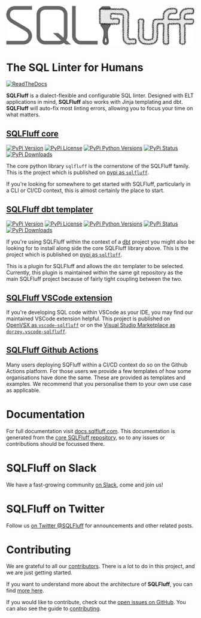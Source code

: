 ![SQLFluff](https://raw.githubusercontent.com/sqlfluff/sqlfluff/main/images/sqlfluff-wide.png)

# The SQL Linter for Humans

[![ReadTheDocs](https://img.shields.io/readthedocs/sqlfluff?style=flat-square&logo=Read%20the%20Docs)](https://sqlfluff.readthedocs.io)

**SQLFluff** is a dialect-flexible and configurable SQL linter. Designed
with ELT applications in mind, **SQLFluff** also works with Jinja templating
and dbt. **SQLFluff** will auto-fix most linting errors, allowing you to focus
your time on what matters.

## [SQLFluff core](https://github.com/sqlfluff/sqlfluff)

[![PyPi Version](https://img.shields.io/pypi/v/sqlfluff.svg?style=flat-square&logo=PyPi)](https://pypi.org/project/sqlfluff/)
[![PyPi License](https://img.shields.io/pypi/l/sqlfluff.svg?style=flat-square)](https://pypi.org/project/sqlfluff/)
[![PyPi Python Versions](https://img.shields.io/pypi/pyversions/sqlfluff.svg?style=flat-square)](https://pypi.org/project/sqlfluff/)
[![PyPi Status](https://img.shields.io/pypi/status/sqlfluff.svg?style=flat-square)](https://pypi.org/project/sqlfluff/)
[![PyPi Downloads](https://img.shields.io/pypi/dm/sqlfluff?style=flat-square)](https://pypi.org/project/sqlfluff/)

The core python library `sqlfluff` is the cornerstone of the SQLFluff family.
This is the project which is published on [pypi as `sqlfluff`](https://pypi.org/project/sqlfluff/).

If you're looking for somewhere to get started with SQLFluff, particularly in a
CLI or CI/CD context, this is almost certainly the place to start.

## [SQLFluff dbt templater](https://github.com/sqlfluff/sqlfluff/tree/main/plugins/sqlfluff-templater-dbt)

[![PyPi Version](https://img.shields.io/pypi/v/sqlfluff-templater-dbt.svg?style=flat-square&logo=PyPi)](https://pypi.org/project/sqlfluff-templater-dbt/)
[![PyPi License](https://img.shields.io/pypi/l/sqlfluff-templater-dbt.svg?style=flat-square)](https://pypi.org/project/sqlfluff-templater-dbt/)
[![PyPi Python Versions](https://img.shields.io/pypi/pyversions/sqlfluff-templater-dbt.svg?style=flat-square)](https://pypi.org/project/sqlfluff-templater-dbt/)
[![PyPi Status](https://img.shields.io/pypi/status/sqlfluff-templater-dbt.svg?style=flat-square)](https://pypi.org/project/sqlfluff-templater-dbt/)
[![PyPi Downloads](https://img.shields.io/pypi/dm/sqlfluff-templater-dbt?style=flat-square)](https://pypi.org/project/sqlfluff-templater-dbt/)

If you're using SQLFluff within the context of a [dbt](https://www.getdbt.com/)
project you might also be looking for to install along side the core SQLFluff
library above. This is the project which is published on
[pypi as `sqlfluff`](https://pypi.org/project/sqlfluff-templater-dbt/).

This is a plugin for SQLFluff and allows the `dbt` templater to be selected.
Currently, this plugin is maintained within the same git repository as the main
SQLFluff project because of fairly tight coupling between the two.

## [SQLFluff VSCode extension](https://github.com/sqlfluff/vscode-sqlfluff)

If you're developing SQL code within VSCode as your IDE, you may find our
maintained VSCode extension helpful. This project is published on
[OpenVSX as `vscode-sqlfluff`](https://open-vsx.org/extension/sqlfluff/vscode-sqlfluff)
or on the [Visual Studio Marketplace as `dorzey.vscode-sqlfluff`](https://marketplace.visualstudio.com/items?itemName=dorzey.vscode-sqlfluff).

## [SQLFluff Github Actions](https://github.com/sqlfluff/sqlfluff-github-actions)

Many users deploying SQFluff within a CI/CD context do so on the Github Actions
platform. For those users we provide a few templates of how some organisations
have done the same. These are provided as templates and examples. We recommend
that you personalise them to your own use case as applicable.

# Documentation

For full documentation visit [docs.sqlfluff.com](https://docs.sqlfluff.com/en/stable/).
This documentation is generated from the
[core SQLFluff repository](https://github.com/sqlfluff/sqlfluff), so to any issues or
contributions should be focussed there.

# SQLFluff on Slack

We have a fast-growing community
[on Slack](https://join.slack.com/t/sqlfluff/shared_invite/zt-o1f4x0e8-pZzarAIlQmKj_6ZwD16w0g),
come and join us!

# SQLFluff on Twitter

Follow us [on Twitter @SQLFluff](https://twitter.com/SQLFluff) for announcements
and other related posts.

# Contributing

We are grateful to all our [contributors](https://github.com/sqlfluff/sqlfluff/graphs/contributors).
There is a lot to do in this project, and we are just getting started.

If you want to understand more about the architecture of **SQLFluff**, you can
find [more here](https://docs.sqlfluff.com/en/latest/internals.html#architecture).

If you would like to contribute, check out the
[open issues on GitHub](https://github.com/sqlfluff/sqlfluff/issues). You can also see
the guide to [contributing](CONTRIBUTING.md).

